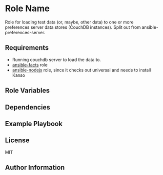 Role Name
=========

Role for loading test data (or, maybe, other data) to one or more preferences server data stores (CouchDB instances). Split out from ansible-preferences-server.

Requirements
------------

* Running couchdb server to load the data to.
* [ansible-facts](https://github.com/idi-ops/ansible-facts) role
* [ansible-nodejs](https://github.com/idi-ops/ansible-nodejs) role, since it checks out universal and needs to install Kanso

Role Variables
--------------



Dependencies
------------



Example Playbook
----------------


License
-------

MIT

Author Information
------------------
